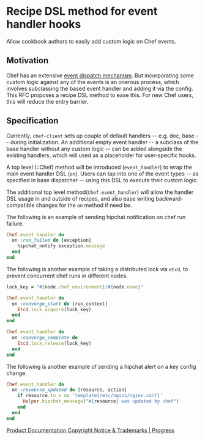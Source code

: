 # Recipe DSL method for event handler hooks

Allow cookbook authors to easily add custom logic on Chef events.

## Motivation

Chef has an extensive [event dispatch mechanism](https://github.com/chef/chef/blob/main/lib/chef/event_dispatch/base.rb).
But incorporating some custom logic against any of the events is an onerous process, which involves
subclassing the based event handler and adding it via the config. This RFC
proposes a recipe DSL method to ease this. For new Chef users, this will reduce
the entry barrier.

## Specification

Currently, `chef-client` sets up couple of default handlers -- e.g. doc, base -- during
initialization. An additional empty event handler -- a subclass
of the base handler without any custom logic -- can be added alongside the
existing handlers, which will used as a placeholder for user-specific hooks.

A top level (::Chef) method will be introduced (`event_handler`) to wrap the
main event handler DSL (`on`). Users can tap into one of the event types
-- as specified in base dispatcher -- using this DSL to execute their custom logic.

The additional top level method(`Chef.event_handler`) will allow the handler
DSL usage in and outside of recipes, and also ease writing backward-compatible
changes for the `on` method if need be.

The following is an example of sending hipchat notification on chef run failure.

```ruby
Chef.event_handler do
  on :run_failed do |exception|
    hipchat_notify exception.message
  end
end
```

The following is another example of taking a distributed lock via `etcd`, to 
prevent concurrent chef runs in different nodes.

```ruby
lock_key = "#{node.chef_environment}/#{node.name}"

Chef.event_handler do
  on :converge_start do |run_context|
    Etcd.lock_acquire(lock_key)
  end
end

Chef.event_handler do
  on :converge_complete do
    Etcd.lock_release(lock_key)
  end
end
```

The following is another example of sending a hipchat alert on a key config change.

```ruby
Chef.event_handler do
  on :resource_updated do |resource, action|
    if resource.to_s == 'template[/etc/nginx/nginx.conf]'
      Helper.hipchat_message("#{resource} was updated by chef")
    end
  end
end
```
[Product Documentation Copyright Notice & Trademarks | Progress](https://www.progress.com/legal/documentation-copyright)
